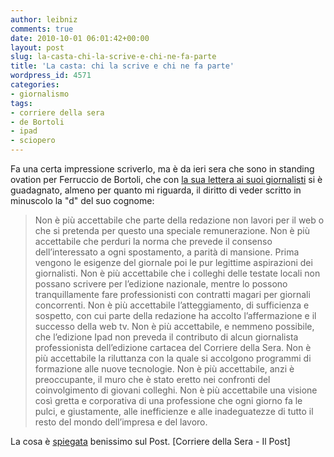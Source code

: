 ```yaml
---
author: leibniz
comments: true
date: 2010-10-01 06:01:42+00:00
layout: post
slug: la-casta-chi-la-scrive-e-chi-ne-fa-parte
title: 'La casta: chi la scrive e chi ne fa parte'
wordpress_id: 4571
categories:
- giornalismo
tags:
- corriere della sera
- de Bortoli
- ipad
- sciopero
---
```


Fa una certa impressione scriverlo, ma è da ieri sera che sono in standing ovation per Ferruccio de Bortoli, che con [la sua lettera ai suoi giornalisti](http://www.corriere.it/economia/10_settembre_30/lettera-de-bortoli_2d41fc98-ccd0-11df-b9cd-00144f02aabe.shtml) si è guadagnato, almeno per quanto mi riguarda, il diritto di veder scritto in minuscolo la "d" del suo cognome:


> Non è più accettabile che parte della redazione non lavori per il web o che si pretenda per questo una speciale remunerazione. Non è più accettabile che perduri la norma che prevede il consenso dell’interessato a ogni spostamento, a parità di mansione. Prima vengono le esigenze del giornale poi le pur legittime aspirazioni dei giornalisti. Non è più accettabile che i colleghi delle testate locali non possano scrivere per l’edizione nazionale, mentre lo possono tranquillamente fare professionisti con contratti magari per giornali concorrenti. Non è più accettabile l’atteggiamento, di sufficienza e sospetto, con cui parte della redazione ha accolto l’affermazione e il successo della web tv. Non è più accettabile, e nemmeno possibile, che l’edizione Ipad non preveda il contributo di alcun giornalista professionista dell’edizione cartacea del Corriere della Sera. Non è più accettabile la riluttanza con la quale si accolgono programmi di formazione alle nuove tecnologie. Non è più accettabile, anzi è preoccupante, il muro che è stato eretto nei confronti del coinvolgimento di giovani colleghi. Non è più accettabile una visione così gretta e corporativa di una professione che ogni giorno fa le pulci, e giustamente, alle inefficienze e alle inadeguatezze di tutto il resto del mondo dell’impresa e del lavoro.


La cosa è [spiegata](http://www.ilpost.it/2010/10/01/corriere-della-sera-lo-scontro-sul-futuro/?utm_source=feedburner&utm_medium=feed&utm_campaign=Feed%3A+ilpost+%28Il+Post+-+HP%29&utm_content=Google+Reader) benissimo sul Post. [Corriere della Sera - Il Post]
